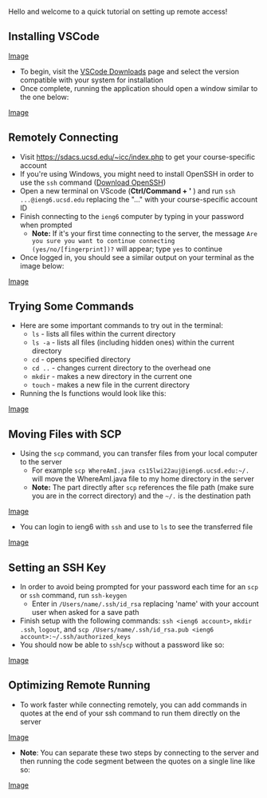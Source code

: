 Hello and welcome to a quick tutorial on setting up remote access! 
## Installing VSCode

[Image](./vscodeDownload.png)

* To begin, visit the [VSCode Downloads](https://code.visualstudio.com/) page and select the version compatible with your system for installation
* Once complete, running the application should open a window similar to the one below:

[Image](./vscodeHome.png)

## Remotely Connecting
* Visit https://sdacs.ucsd.edu/~icc/index.php to get your course-specific account
* If you're using Windows, you might need to install OpenSSH in order to use the `ssh` command ([Download OpenSSH](https://docs.microsoft.com/en-us/windows-server/administration/openssh/openssh_install_firstuse))
* Open a new terminal on VScode (**Ctrl/Command + '** ) and run `ssh ...@ieng6.ucsd.edu` replacing the "..." with your course-specific account ID 
* Finish connecting to the `ieng6` computer by typing in your password when prompted
  * **Note:** If it's your first time connecting to the server, the message `Are you sure you want to continue connecting (yes/no/[fingerprint])?` will appear; type `yes` to continue
* Once logged in, you should see a similar output on your terminal as the image below:

[Image](./SSHresult.png)

## Trying Some Commands
* Here are some important commands to try out in the terminal:
  * `ls` - lists all files within the current directory
  * `ls -a` - lists all files (including hidden ones) within the current directory
  * `cd` - opens specified directory
  * `cd ..` - changes current directory to the overhead one
  * `mkdir` - makes a new directory in the current one
  * `touch` - makes a new file in the current directory
* Running the ls functions would look like this:

[Image](./commands.png)

## Moving Files with SCP
* Using the `scp` command, you can transfer files from your local computer to the server
  * For example `scp WhereAmI.java cs15lwi22auj@ieng6.ucsd.edu:~/.` will move the WhereAmI.java file to my home directory in the server
  * **Note:** The part directly after `scp` references the file path (make sure you are in the correct directory) and the `~/.` is the destination path

[Image](./scp.png)
* You can login to ieng6 with `ssh` and use to `ls` to see the transferred file

[Image](./checkFile.png)

## Setting an SSH Key
* In order to avoid being prompted for your password each time for an `scp` or `ssh` command, run `ssh-keygen`
  * Enter in `/Users/name/.ssh/id_rsa` replacing 'name' with your account user when asked for a save path
* Finish setup with the following commands: `ssh <ieng6 account>`, `mkdir .ssh`, `logout`, and `scp /Users/name/.ssh/id_rsa.pub <ieng6 account>:~/.ssh/authorized_keys` 
* You should now be able to `ssh`/`scp` without a password like so:

[Image](./noPassword.png)

## Optimizing Remote Running
* To work faster while connecting remotely, you can add commands in quotes at the end of your ssh command to run them directly on the server

[Image](./optimization1.png)

* **Note**: You can separate these two steps by connecting to the server and then running the code segment between the quotes on a single line like so:

[Image](./optimization2.png)
